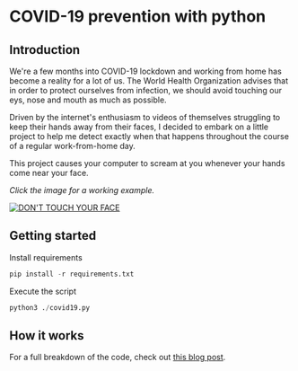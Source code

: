 # COVID-19 prevention with python

## Introduction

We're a few months into COVID-19 lockdown and working from home has become a reality for a lot of us. The World Health Organization advises that in order to protect ourselves from infection, we should avoid touching our eys, nose and mouth as much as possible.

Driven by the internet's enthusiasm to videos of themselves struggling to keep their hands away from their faces, I decided to embark on a little project to help me detect exactly when that happens throughout the course of a regular work-from-home day.

This project causes your computer to scream at you whenever your hands come near your face.

*Click the image for a working example.*

[![DON'T TOUCH YOUR FACE](https://img.youtube.com/vi/yu1LF2MJ1VE/0.jpg)](https://www.youtube.com/watch?v=yu1LF2MJ1VE)

## Getting started

Install requirements

```python
pip install -r requirements.txt
```

Execute the script

```python
python3 ./covid19.py
```

## How it works

For a full breakdown of the code, check out [this blog post](https://www.mullineaux.com.au/posts/2020/06/18/covid19-prevention-using-python/).
